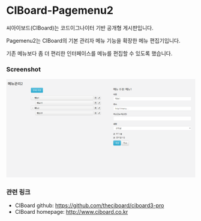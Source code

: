 # CIBoard-Pagemenu2

씨아이보드(CIBoard)는 코드이그나이터 기반 공개형 게시판입니다. 

Pagemenu2는 CIBoard의 기본 관리자 메뉴 기능을 확장한 메뉴 편집기입니다. 

기존 메뉴보다 좀 더 편리한 인터페이스를 메뉴를 편집할 수 있도록 했습니다. 


### Screenshot

<img src="./screenshot.png" width="" height=""></img> 

### 관련 링크 
* CIBoard github: https://github.com/theciboard/ciboard3-pro 
* CIBoard homepage: http://www.ciboard.co.kr
